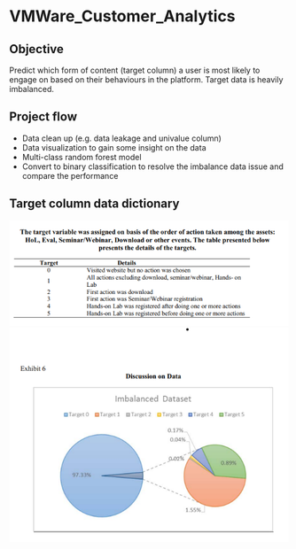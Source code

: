 # VMWare_Customer_Analytics

## Objective
Predict which form of content (target column) a user is most likely to engage on based on their behaviours in the platform.
Target data is heavily imbalanced.

## Project flow
- Data clean up (e.g. data leakage and univalue column)
- Data visualization to gain some insight on the data
- Multi-class random forest model
- Convert to binary classification to resolve the imbalance data issue and compare the performance

## Target column data dictionary
![TargetDataDictionary](/TargetDataDictionary.png)
![TargetDataChart](/TargetDataChart.png)
